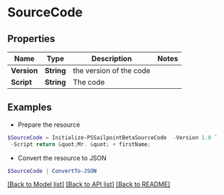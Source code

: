 # SourceCode
## Properties

Name | Type | Description | Notes
------------ | ------------- | ------------- | -------------
**Version** | **String** | the version of the code | 
**Script** | **String** | The code | 

## Examples

- Prepare the resource
```powershell
$SourceCode = Initialize-PSSailpointBetaSourceCode  -Version 1.0 `
 -Script return &quot;Mr. &quot; + firstName;
```

- Convert the resource to JSON
```powershell
$SourceCode | ConvertTo-JSON
```

[[Back to Model list]](../README.md#documentation-for-models) [[Back to API list]](../README.md#documentation-for-api-endpoints) [[Back to README]](../README.md)


